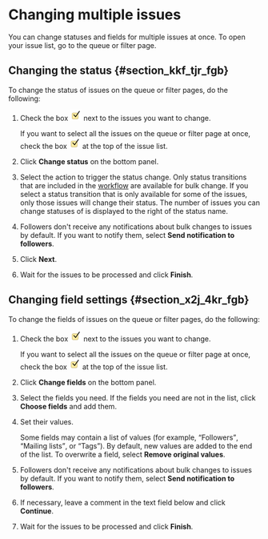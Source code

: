 # Changing multiple issues

You can change statuses and fields for multiple issues at once. To open your issue list, go to the queue or filter page.

## Changing the status {#section_kkf_tjr_fgb}

To change the status of issues on the queue or filter pages, do the following:

1. Check the box ![](../../_assets/tracker/bulk-checkmark.png) next to the issues you want to change.

   If you want to select all the issues on the queue or filter page at once, check the box ![](../../_assets/tracker/bulk-checkmark.png) at the top of the issue list.

1. Click **Change status** on the bottom panel.

1. Select the action to trigger the status change. Only status transitions that are included in the [workflow](workflow.md) are available for bulk change. If you select a status transition that is only available for some of the issues, only those issues will change their status. The number of issues you can change statuses of is displayed to the right of the status name.

1. Followers don't receive any notifications about bulk changes to issues by default. If you want to notify them, select **Send notification to followers**.

1. Click **Next**.

1. Wait for the issues to be processed and click **Finish**.

## Changing field settings {#section_x2j_4kr_fgb}

To change the fields of issues on the queue or filter pages, do the following:

1. Check the box ![](../../_assets/tracker/bulk-checkmark.png) next to the issues you want to change.

   If you want to select all the issues on the queue or filter page at once, check the box ![](../../_assets/tracker/bulk-checkmark.png) at the top of the issue list.

1. Click **Change fields** on the bottom panel.

1. Select the fields you need. If the fields you need are not in the list, click **Choose fields** and add them.

1. Set their values.

   Some fields may contain a list of values (for example, <q>Followers</q>, <q>Mailing lists</q>, or <q>Tags</q>). By default, new values are added to the end of the list. To overwrite a field, select **Remove original values**.

1. Followers don't receive any notifications about bulk changes to issues by default. If you want to notify them, select **Send notification to followers**.

1. If necessary, leave a comment in the text field below and click **Continue**.

1. Wait for the issues to be processed and click **Finish**.

